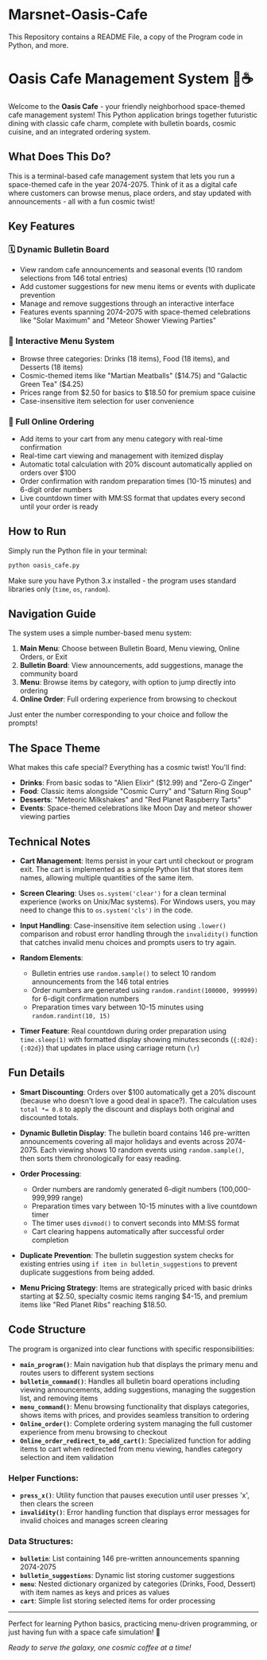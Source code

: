 # Marsnet-Oasis-Cafe
This Repository contains a README File, a copy of the Program code in Python, and more.

# Oasis Cafe Management System 🚀☕

Welcome to the **Oasis Cafe** - your friendly neighborhood space-themed cafe management system! This Python application brings together futuristic dining with classic cafe charm, complete with bulletin boards, cosmic cuisine, and an integrated ordering system.

## What Does This Do?

This is a terminal-based cafe management system that lets you run a space-themed cafe in the year 2074-2075. Think of it as a digital cafe where customers can browse menus, place orders, and stay updated with announcements - all with a fun cosmic twist!

## Key Features

### 🗓️ Dynamic Bulletin Board
- View random cafe announcements and seasonal events (10 random selections from 146 total entries)
- Add customer suggestions for new menu items or events with duplicate prevention
- Manage and remove suggestions through an interactive interface
- Features events spanning 2074-2075 with space-themed celebrations like "Solar Maximum" and "Meteor Shower Viewing Parties"

### 🍕 Interactive Menu System
- Browse three categories: Drinks (18 items), Food (18 items), and Desserts (18 items)
- Cosmic-themed items like "Martian Meatballs" ($14.75) and "Galactic Green Tea" ($4.25)
- Prices range from $2.50 for basics to $18.50 for premium space cuisine
- Case-insensitive item selection for user convenience

### 🛒 Full Online Ordering
- Add items to your cart from any menu category with real-time confirmation
- Real-time cart viewing and management with itemized display
- Automatic total calculation with 20% discount automatically applied on orders over $100
- Order confirmation with random preparation times (10-15 minutes) and 6-digit order numbers
- Live countdown timer with MM:SS format that updates every second until your order is ready

## How to Run

Simply run the Python file in your terminal:

```bash
python oasis_cafe.py
```

Make sure you have Python 3.x installed - the program uses standard libraries only (`time`, `os`, `random`).

## Navigation Guide

The system uses a simple number-based menu system:

1. **Main Menu**: Choose between Bulletin Board, Menu viewing, Online Orders, or Exit
2. **Bulletin Board**: View announcements, add suggestions, manage the community board
3. **Menu**: Browse items by category, with option to jump directly into ordering
4. **Online Order**: Full ordering experience from browsing to checkout

Just enter the number corresponding to your choice and follow the prompts!

## The Space Theme

What makes this cafe special? Everything has a cosmic twist! You'll find:

- **Drinks**: From basic sodas to "Alien Elixir" ($12.99) and "Zero-G Zinger"
- **Food**: Classic items alongside "Cosmic Curry" and "Saturn Ring Soup"  
- **Desserts**: "Meteoric Milkshakes" and "Red Planet Raspberry Tarts"
- **Events**: Space-themed celebrations like Moon Day and meteor shower viewing parties

## Technical Notes

- **Cart Management**: Items persist in your cart until checkout or program exit. The cart is implemented as a simple Python list that stores item names, allowing multiple quantities of the same item.

- **Screen Clearing**: Uses `os.system('clear')` for a clean terminal experience (works on Unix/Mac systems). For Windows users, you may need to change this to `os.system('cls')` in the code.

- **Input Handling**: Case-insensitive item selection using `.lower()` comparison and robust error handling through the `invalidity()` function that catches invalid menu choices and prompts users to try again.

- **Random Elements**: 
  - Bulletin entries use `random.sample()` to select 10 random announcements from the 146 total entries
  - Order numbers are generated using `random.randint(100000, 999999)` for 6-digit confirmation numbers
  - Preparation times vary between 10-15 minutes using `random.randint(10, 15)`

- **Timer Feature**: Real countdown during order preparation using `time.sleep(1)` with formatted display showing minutes:seconds (`{:02d}:{:02d}`) that updates in place using carriage return (`\r`)

## Fun Details

- **Smart Discounting**: Orders over $100 automatically get a 20% discount (because who doesn't love a good deal in space?). The calculation uses `total *= 0.8` to apply the discount and displays both original and discounted totals.

- **Dynamic Bulletin Display**: The bulletin board contains 146 pre-written announcements covering all major holidays and events across 2074-2075. Each viewing shows 10 random events using `random.sample()`, then sorts them chronologically for easy reading.

- **Order Processing**: 
  - Order numbers are randomly generated 6-digit numbers (100,000-999,999 range)
  - Preparation times vary between 10-15 minutes with a live countdown timer
  - The timer uses `divmod()` to convert seconds into MM:SS format
  - Cart clearing happens automatically after successful order completion

- **Duplicate Prevention**: The bulletin suggestion system checks for existing entries using `if item in bulletin_suggestions` to prevent duplicate suggestions from being added.

- **Menu Pricing Strategy**: Items are strategically priced with basic drinks starting at $2.50, specialty cosmic items ranging $4-15, and premium items like "Red Planet Ribs" reaching $18.50.

## Code Structure

The program is organized into clear functions with specific responsibilities:

- **`main_program()`**: Main navigation hub that displays the primary menu and routes users to different system sections
- **`bulletin_command()`**: Handles all bulletin board operations including viewing announcements, adding suggestions, managing the suggestion list, and removing items
- **`menu_command()`**: Menu browsing functionality that displays categories, shows items with prices, and provides seamless transition to ordering
- **`Online_order()`**: Complete ordering system managing the full customer experience from menu browsing to checkout
- **`Online_order_redirect_to_add_cart()`**: Specialized function for adding items to cart when redirected from menu viewing, handles category selection and item validation

### Helper Functions:
- **`press_x()`**: Utility function that pauses execution until user presses 'x', then clears the screen
- **`invalidity()`**: Error handling function that displays error messages for invalid choices and manages screen clearing

### Data Structures:
- **`bulletin`**: List containing 146 pre-written announcements spanning 2074-2075
- **`bulletin_suggestions`**: Dynamic list storing customer suggestions 
- **`menu`**: Nested dictionary organized by categories (Drinks, Food, Dessert) with item names as keys and prices as values
- **`cart`**: Simple list storing selected items for order processing

---

Perfect for learning Python basics, practicing menu-driven programming, or just having fun with a space cafe simulation! 🌟

*Ready to serve the galaxy, one cosmic coffee at a time!*

